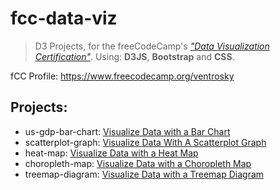# fcc-data-viz
>D3 Projects, for the freeCodeCamp's [*"Data Visualization Certification"*](https://www.freecodecamp.org/certification/ventrosky/data-visualization). Using: **D3JS**, **Bootstrap** and **CSS**. 

fCC Profile: https://www.freecodecamp.org/ventrosky

## Projects: 

* us-gdp-bar-chart:   [Visualize Data with a Bar Chart](https://codepen.io/BuccaneerDev/full/JZZezR/)
* scatterplot-graph:  [Visualize Data With A Scatterplot Graph](https://codepen.io/BuccaneerDev/full/XYBzmo/)
* heat-map:           [Visualize Data with a Heat Map](https://codepen.io/BuccaneerDev/full/rKZvwa/)
* choropleth-map:     [Visualize Data with a Choropleth Map](https://codepen.io/BuccaneerDev/full/bKmoZd/)
* treemap-diagram:    [Visualize Data with a Treemap Diagram](https://codepen.io/BuccaneerDev/full/jKdGPK/)
